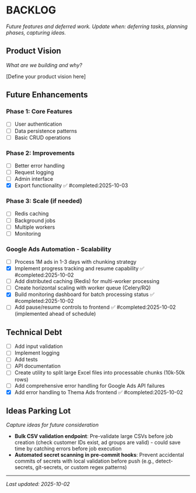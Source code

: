 # BACKLOG
_Future features and deferred work. Update when: deferring tasks, planning phases, capturing ideas._

## Product Vision
_What are we building and why?_

[Define your product vision here]

## Future Enhancements

### Phase 1: Core Features
- [ ] User authentication
- [ ] Data persistence patterns
- [ ] Basic CRUD operations

### Phase 2: Improvements
- [ ] Better error handling
- [ ] Request logging
- [ ] Admin interface
- [x] Export functionality ✅ #completed:2025-10-03

### Phase 3: Scale (if needed)
- [ ] Redis caching
- [ ] Background jobs
- [ ] Multiple workers
- [ ] Monitoring

### Google Ads Automation - Scalability
- [ ] Process 1M ads in 1-3 days with chunking strategy
- [x] Implement progress tracking and resume capability ✅ #completed:2025-10-02
- [ ] Add distributed caching (Redis) for multi-worker processing
- [ ] Create horizontal scaling with worker queue (Celery/RQ)
- [x] Build monitoring dashboard for batch processing status ✅ #completed:2025-10-02
- [ ] Add pause/resume controls to frontend ✅ #completed:2025-10-02 (implemented ahead of schedule)

## Technical Debt
- [ ] Add input validation
- [ ] Implement logging
- [ ] Add tests
- [ ] API documentation
- [ ] Create utility to split large Excel files into processable chunks (10k-50k rows)
- [ ] Add comprehensive error handling for Google Ads API failures
- [x] Add error handling to Thema Ads frontend ✅ #completed:2025-10-02

## Ideas Parking Lot
_Capture ideas for future consideration_

- **Bulk CSV validation endpoint**: Pre-validate large CSVs before job creation (check customer IDs exist, ad groups are valid) - could save time by catching errors before job execution
- **Automated secret scanning in pre-commit hooks**: Prevent accidental commits of secrets with local validation before push (e.g., detect-secrets, git-secrets, or custom regex patterns)

---
_Last updated: 2025-10-02_

